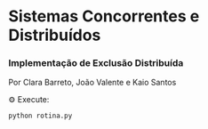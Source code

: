 # Sistemas Concorrentes e Distribuídos

### Implementação de Exclusão Distribuída
Por Clara Barreto, João Valente e Kaio Santos

⚙️ Execute:

```bash
python rotina.py
```